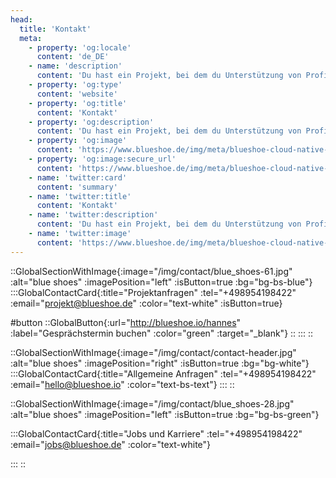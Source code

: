 ```yaml
---
head:
  title: 'Kontakt'
  meta:
    - property: 'og:locale'
      content: 'de_DE'
    - name: 'description'
      content: 'Du hast ein Projekt, bei dem du Unterstützung von Profis brauchst? Dann wird es Zeit, uns zu kontaktieren. Wir helfen dir weiter.'
    - property: 'og:type'
      content: 'website'
    - property: 'og:title'
      content: 'Kontakt'
    - property: 'og:description'
      content: 'Du hast ein Projekt, bei dem du Unterstützung von Profis brauchst? Dann wird es Zeit, uns zu kontaktieren. Wir helfen dir weiter.'
    - property: 'og:image'
      content: 'https://www.blueshoe.de/img/meta/blueshoe-cloud-native-devlopment.png'
    - property: 'og:image:secure_url'
      content: 'https://www.blueshoe.de/img/meta/blueshoe-cloud-native-devlopment.png'
    - name: 'twitter:card'
      content: 'summary'
    - name: 'twitter:title'
      content: 'Kontakt'
    - name: 'twitter:description'
      content: 'Du hast ein Projekt, bei dem du Unterstützung von Profis brauchst? Dann wird es Zeit, uns zu kontaktieren. Wir helfen dir weiter.'
    - name: 'twitter:image'
      content: 'https://www.blueshoe.de/img/meta/blueshoe-cloud-native-devlopment.png'
---
```


::GlobalSectionWithImage{:image="/img/contact/blue_shoes-61.jpg" :alt="blue shoes" :imagePosition="left" :isButton=true :bg="bg-bs-blue"}
:::GlobalContactCard{:title="Projektanfragen" :tel="+498954198422" :email="projekt@blueshoe.de" :color="text-white" :isButton=true}

#button
::GlobalButton{:url="http://blueshoe.io/hannes" :label="Gesprächstermin buchen" :color="green" :target="_blank"}
::
:::
::

::GlobalSectionWithImage{:image="/img/contact/contact-header.jpg" :alt="blue shoes" :imagePosition="right" :isButton=true :bg="bg-white"}
:::GlobalContactCard{:title="Allgemeine Anfragen" :tel="+498954198422" :email="hello@blueshoe.io" :color="text-bs-text"}
:::
::

::GlobalSectionWithImage{:image="/img/contact/blue_shoes-28.jpg" :alt="blue shoes" :imagePosition="left" :isButton=true :bg="bg-bs-green"}

:::GlobalContactCard{:title="Jobs und Karriere" :tel="+498954198422" :email="jobs@blueshoe.de" :color="text-white"}

:::
::
